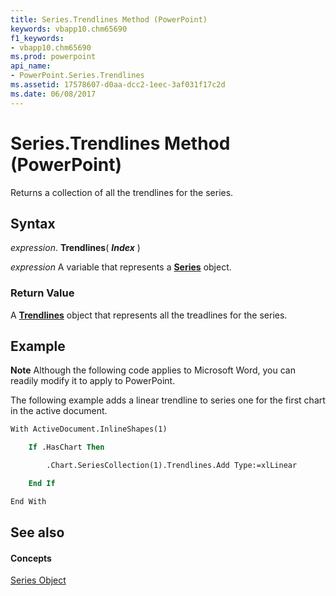 ```yaml
---
title: Series.Trendlines Method (PowerPoint)
keywords: vbapp10.chm65690
f1_keywords:
- vbapp10.chm65690
ms.prod: powerpoint
api_name:
- PowerPoint.Series.Trendlines
ms.assetid: 17578607-d0aa-dcc2-1eec-3af031f17c2d
ms.date: 06/08/2017
---
```



# Series.Trendlines Method (PowerPoint)

Returns a collection of all the trendlines for the series.


## Syntax

 _expression_. **Trendlines**( **_Index_** )

 _expression_ A variable that represents a **[Series](PowerPoint.Series.md)** object.


### Return Value

A  **[Trendlines](PowerPoint.Trendlines.md)** object that represents all the treadlines for the series.


## Example




 **Note**  Although the following code applies to Microsoft Word, you can readily modify it to apply to PowerPoint.

The following example adds a linear trendline to series one for the first chart in the active document.




```vb
With ActiveDocument.InlineShapes(1)

    If .HasChart Then

        .Chart.SeriesCollection(1).Trendlines.Add Type:=xlLinear

    End If

End With
```


## See also


#### Concepts


[Series Object](PowerPoint.Series.md)

